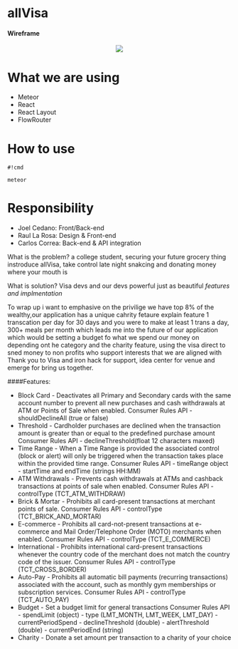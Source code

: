 # allVisa #

#### Wireframe
<p align="center">
  <img src="https://github.com/raullarosa/emergehackathon2016/blob/master/public/img/eMergeHackathon2016_slackers.jpg"/>
</p>

# What we are using #
* Meteor
* React
* React Layout
* FlowRouter


# How to use #


```
#!cmd

meteor
```
# Responsibility #
* Joel Cedano: Front/Back-end
* Raul La Rosa: Design & Front-end
* Carlos Correa: Back-end & API integration

What is the problem?
a college student,
securing your future
grocery thing
instroduce allVisa, 
take control
late night snakcing and donating
money where your mouth is

What is solution?
Visa devs and our devs
powerful just as beautiful
*features and implmentation*

To wrap up
i want to emphasive on the privilige we have
top 8% of the wealthy,our application has a unique cahrity fetaure
explain feature
1 transcation per day for 30 days and you were to make at least 1 trans a day, 300+ meals per month
which leads me into the future of our application which would be setting a budget fo what we spend our money
on depending ont he category and the charity feature, using the visa direct to sned money to 
non profits who support interests that we are aligned with
Thank you to Visa and iron hack for support, idea center for venue and emerge for bring us together.



####Features:
*	Block Card
			- Deactivates all Primary and Secondary cards with the same account number to prevent all new purchases and cash withdrawals at ATM or Points of Sale when enabled.
			 Consumer Rules API 
			 - shouldDeclineAll (true or false)
*	Threshold
			- Cardholder purchases are declined when the transaction amount is greater than or equal to the predefined purchase amount
			 Consumer Rules API 
			 - declineThreshold(float 12 characters maxed) 
*	Time Range
			- When a Time Range is provided the associated control (block or alert) will only be triggered when the transaction takes place within the provided time range.
			  Consumer Rules API
			  - timeRange object
			  	- startTime and endTime (strings HH:MM)
*	ATM Withdrawals
			- Prevents cash withdrawals at ATMs and cashback transactions at points of sale when enabled.
			 Consumer Rules API
			 	- controlType (TCT_ATM_WITHDRAW)
*	Brick & Mortar
			- Prohibits all card-present transactions at merchant points of sale.
			 Consumer Rules API
			 	- controlType (TCT_BRICK_AND_MORTAR)
*	E-commerce
			- Prohibits all card-not-present transactions at e-commerce and Mail Order/Telephone Order (MOTO) merchants when enabled. 
			 Consumer Rules API
			 	- controlType (TCT_E_COMMERCE)
*	International
			- Prohibits international card-present transactions whenever the country code of the merchant does not match the country code of the issuer.
			 Consumer Rules API
			    - controlType (TCT_CROSS_BORDER)
*	Auto-Pay
			- Prohibits all automatic bill payments (recurring transactions) associated with the account, such as monthly gym memberships or subscription services.
			  Consumer Rules API
			 	- controlType (TCT_AUTO_PAY)
*	Budget
			- Set a budget limit for general transactions
			 Consumer Rules API
			    - spendLimit (object) 
				  - type (LMT_MONTH, LMT_WEEK, LMT_DAY)
				  - currentPeriodSpend 
				  - declineThreshold (double)
				  - alertThreshold (double)
				  - currentPeriodEnd (string)
*	Charity
			- Donate a set amount per transaction to a charity of your choice

